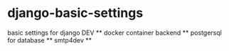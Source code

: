 # django-basic-settings
basic settings for django DEV **
docker container backend **
postgersql for database **
smtp4dev **
